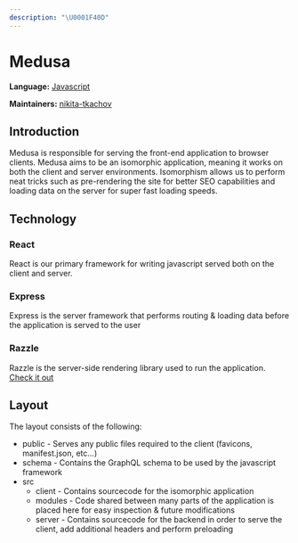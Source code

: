 ```yaml
---
description: "\U0001F40D"
---
```


# Medusa

**Language:** [Javascript](https://developer.mozilla.org/en-US/docs/Learn/JavaScript/First_steps/What_is_JavaScript)

**Maintainers:** [nikita-tkachov](https://github.com/nikita-tkachov)

## Introduction

Medusa is responsible for serving the front-end application to browser clients. Medusa aims to be an isomorphic application, meaning it works on both the client and server environments. Isomorphism allows us to perform neat tricks such as pre-rendering the site for better SEO capabilities and loading data on the server for super fast loading speeds.



## Technology

### React

React is our primary framework for writing javascript served both on the client and server.

### Express

Express is the server framework that performs routing & loading data before the application is served to the user

### Razzle

Razzle is the server-side rendering library used to run the application.[ Check it out](https://razzlejs.org/)



## Layout

The layout consists of the following:

* public - Serves any public files required to the client \(favicons, manifest.json, etc...\)
* schema - Contains the GraphQL schema to be used by the javascript framework
* src 
  * client - Contains sourcecode for the isomorphic application
  * modules - Code shared between many parts of the application is placed here for easy inspection & future modifications
  * server - Contains sourcecode for the backend in order to serve the client, add additional headers and perform preloading





